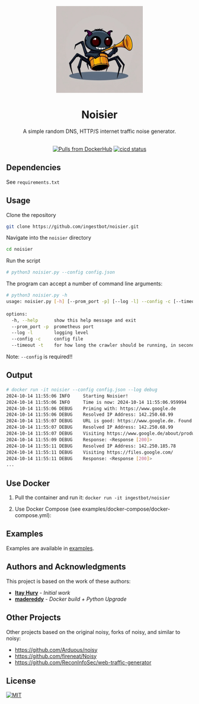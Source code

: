 <div align="center">
  <img src="./noisier_mascot.jpg" width="234" alt="noisier mascot"/>

# Noisier

  A simple random DNS, HTTP/S internet traffic noise generator.
  <br/><br/>
  
  [![Pulls from DockerHub](https://img.shields.io/docker/pulls/ingestbot/noisier.svg)](https://hub.docker.com/r/ingestbot/noisier)
  [![cicd status](https://github.com/ingestbot/noisier/actions/workflows/ci-cd.yml/badge.svg)](https://github.com/ingestbot/noisier/actions/workflows/ci-cd.yml)

</div>

## Dependencies

See `requirements.txt`

## Usage

Clone the repository

```bash
git clone https://github.com/ingestbot/noisier.git
```

Navigate into the `noisier` directory

```bash
cd noisier
```

Run the script

```bash
# python3 noisier.py --config config.json
```

The program can accept a number of command line arguments:

```bash
# python3 noisier.py -h
usage: noisier.py [-h] [--prom_port -p] [--log -l] --config -c [--timeout -t]

options:
  -h, --help      show this help message and exit
  --prom_port -p  prometheus port
  --log -l        logging level
  --config -c     config file
  --timeout -t    for how long the crawler should be running, in seconds
```

Note: `--config` is required!!

## Output

```bash
# docker run -it noisier --config config.json --log debug
2024-10-14 11:55:06 INFO     Starting Noisier!
2024-10-14 11:55:06 INFO     Time is now: 2024-10-14 11:55:06.959994
2024-10-14 11:55:06 DEBUG    Priming with: https://www.google.de
2024-10-14 11:55:06 DEBUG    Resolved IP Address: 142.250.68.99
2024-10-14 11:55:07 DEBUG    URL is good: https://www.google.de. Found 13 links.
2024-10-14 11:55:07 DEBUG    Resolved IP Address: 142.250.68.99
2024-10-14 11:55:07 DEBUG    Visiting https://www.google.de/about/products/?sca_esv=1c09b98d33921ce0
2024-10-14 11:55:09 DEBUG    Response: <Response [200]>
2024-10-14 11:55:11 DEBUG    Resolved IP Address: 142.250.185.78
2024-10-14 11:55:11 DEBUG    Visiting https://files.google.com/
2024-10-14 11:55:11 DEBUG    Response: <Response [200]>
...
```

## Use Docker

1. Pull the container and run it: `docker run -it ingestbot/noisier`

1. Use Docker Compose (see examples/docker-compose/docker-compose.yml):

## Examples

Examples are available in [examples](/examples).

## Authors and Acknowledgments

This project is based on the work of these authors:

* **[Itay Hury](https://github.com/1tayH)** - *Initial work*
* **[madereddy](https://github.com/madereddy/noisy)** - *Docker build + Python Upgrade*

## Other Projects

Other projects based on the original noisy, forks of noisy, and similar to noisy:

* <https://github.com/Arduous/noisy>
* <https://github.com/fireneat/Noisy>
* <https://github.com/ReconInfoSec/web-traffic-generator>

## License

[![MIT](https://img.shields.io/github/license/ingestbot/noisier)](https://github.com/ingestbot/noisier/blob/master/LICENSE)

